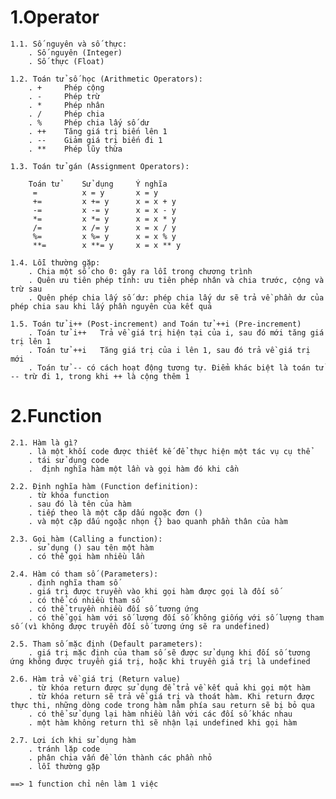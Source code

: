 # 1.Operator

    1.1. Số nguyên và số thực:
        . Số nguyên (Integer)
        . Số thực (Float)

    1.2. Toán tử số học (Arithmetic Operators):
        . +     Phép cộng
        . -     Phép trừ
        . *     Phép nhân
        . /     Phép chia
        . %     Phép chia lấy số dư
        . ++ 	Tăng giá trị biến lên 1
        . -- 	Giảm giá trị biến đi 1
        . **    Phép lũy thừa

    1.3. Toán tử gán (Assignment Operators):

        Toán tử	    Sử dụng     Ý nghĩa
         =	        x = y	    x = y
         +=	        x += y	    x = x + y
         -=	        x -= y	    x = x - y
         *=	        x *= y	    x = x * y
         /=	        x /= y	    x = x / y
         %=	        x %= y	    x = x % y
         **=        x **= y	    x = x ** y

    1.4. Lỗi thường gặp:
        . Chia một số cho 0: gây ra lỗi trong chương trình
        . Quên ưu tiên phép tính: ưu tiên phép nhân và chia trước, cộng và trừ sau
        . Quên phép chia lấy số dư: phép chia lấy dư sẽ trả về phần dư của phép chia sau khi lấy phần nguyên của kết quả

    1.5. Toán tử i++ (Post-increment) and Toán tử ++i (Pre-increment)
        . Toán tử i++   Trả về giá trị hiện tại của i, sau đó mới tăng giá trị lên 1
        . Toán tử ++i   Tăng giá trị của i lên 1, sau đó trả về giá trị mới
        . Toán tử -- có cách hoạt động tương tự. Điểm khác biệt là toán tử -- trừ đi 1, trong khi ++ là cộng thêm 1

# 2.Function

    2.1. Hàm là gì?
        . là một khối code được thiết kế để thực hiện một tác vụ cụ thể
        . tái sử dụng code
        .  định nghĩa hàm một lần và gọi hàm đó khi cần

    2.2. Định nghĩa hàm (Function definition):
        . từ khóa function
        . sau đó là tên của hàm
        . tiếp theo là một cặp dấu ngoặc đơn ()
        . và một cặp dấu ngoặc nhọn {} bao quanh phần thân của hàm

    2.3. Gọi hàm (Calling a function):
        . sử dụng () sau tên một hàm
        . có thể gọi hàm nhiều lần

    2.4. Hàm có tham số (Parameters):
        . định nghĩa tham số
        . giá trị được truyền vào khi gọi hàm được gọi là đối số
        . có thể có nhiều tham số
        . có thể truyền nhiều đối số tương ứng
        . có thể gọi hàm với số lượng đối số không giống với số lượng tham số (vì không được truyền đối số tương ứng sẽ ra undefined)

    2.5. Tham số mặc định (Default parameters):
        . giá trị mặc định của tham số sẽ được sử dụng khi đối số tương ứng không được truyền giá trị, hoặc khi truyền giá trị là undefined

    2.6. Hàm trả về giá trị (Return value)
        . từ khóa return được sử dụng để trả về kết quả khi gọi một hàm
        . từ khóa return sẽ trả về giá trị và thoát hàm. Khi return được thực thi, những dòng code trong hàm nằm phía sau return sẽ bị bỏ qua
        . có thể sử dụng lại hàm nhiều lần với các đối số khác nhau
        . một hàm không return thì sẽ nhận lại undefined khi gọi hàm

    2.7. Lợi ích khi sử dụng hàm
        . tránh lặp code
        . phân chia vấn đề lớn thành các phần nhỏ
        . lỗi thường gặp

    ==> 1 function chỉ nên làm 1 việc
